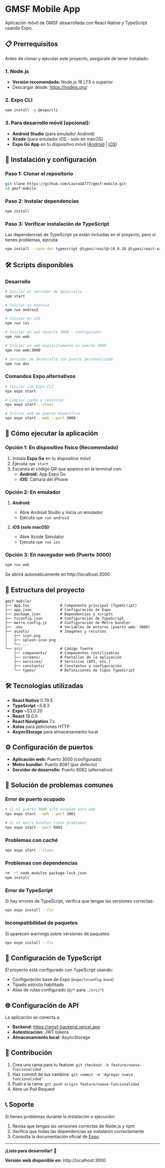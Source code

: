 # GMSF Mobile App

Aplicación móvil de GMSF desarrollada con React Native y TypeScript usando Expo.

## 📋 Prerrequisitos

Antes de clonar y ejecutar este proyecto, asegúrate de tener instalado:

### 1. Node.js
- **Versión recomendada:** Node.js 18 LTS o superior
- Descargar desde: https://nodejs.org/

### 2. Expo CLI
```bash
npm install -g @expo/cli
```

### 3. Para desarrollo móvil (opcional):
- **Android Studio** (para emulador Android)
- **Xcode** (para emulador iOS - solo en macOS)
- **Expo Go App** en tu dispositivo móvil ([Android](https://play.google.com/store/apps/details?id=host.exp.exponent) | [iOS](https://apps.apple.com/app/expo-go/id982107779))

## 🚀 Instalación y configuración

### Paso 1: Clonar el repositorio
```bash
git clone https://github.com/LauraGA777/gmsf-mobile.git
cd gmsf-mobile
```

### Paso 2: Instalar dependencias
```bash
npm install
```

### Paso 3: Verificar instalación de TypeScript
Las dependencias de TypeScript ya están incluidas en el proyecto, pero si tienes problemas, ejecuta:
```bash
npm install --save-dev typescript @types/react@~19.0.10 @types/react-native
```

## 🛠️ Scripts disponibles

### Desarrollo
```bash
# Iniciar el servidor de desarrollo
npm start

# Iniciar en Android
npm run android

# Iniciar en iOS
npm run ios

# Iniciar en web (puerto 3000 - configurado)
npm run web

# Iniciar en web explícitamente en puerto 3000
npm run web:3000

# Servidor de desarrollo con puerto personalizado
npm run dev
```

### Comandos Expo alternativos
```bash
# Iniciar con Expo CLI
npx expo start

# Limpiar cache y reiniciar
npx expo start --clear

# Iniciar web en puerto específico
npx expo start --web --port 3000
```

## 📱 Cómo ejecutar la aplicación

### Opción 1: En dispositivo físico (Recomendado)
1. Instala **Expo Go** en tu dispositivo móvil
2. Ejecuta `npm start`
3. Escanea el código QR que aparece en la terminal con:
   - **Android:** App Expo Go
   - **iOS:** Cámara del iPhone

### Opción 2: En emulador
1. **Android:**
   - Abre Android Studio y inicia un emulador
   - Ejecuta `npm run android`

2. **iOS (solo macOS):**
   - Abre Xcode Simulator
   - Ejecuta `npm run ios`

### Opción 3: En navegador web (Puerto 3000)
```bash
npm run web
```
Se abrirá automáticamente en http://localhost:3000

## 🔧 Estructura del proyecto

```
gmsf-mobile/
├── App.tsx              # Componente principal (TypeScript)
├── app.json             # Configuración de Expo
├── package.json         # Dependencias y scripts
├── tsconfig.json        # Configuración de TypeScript
├── metro.config.js      # Configuración de Metro bundler
├── .env                 # Variables de entorno (puerto web: 3000)
├── assets/              # Imágenes y recursos
│   ├── icon.png
│   ├── splash-icon.png
│   └── ...
└── src/                 # Código fuente
    ├── components/      # Componentes reutilizables
    ├── screens/         # Pantallas de la aplicación
    ├── services/        # Servicios (API, etc.)
    ├── constants/       # Constantes y configuración
    └── types/           # Definiciones de tipos TypeScript
```

## 🛠️ Tecnologías utilizadas

- **React Native** 0.79.5
- **TypeScript** ~5.8.3
- **Expo** ~53.0.20
- **React** 19.0.0
- **React Navigation** 7.x
- **Axios** para peticiones HTTP
- **AsyncStorage** para almacenamiento local

## ⚙️ Configuración de puertos

- **Aplicación web:** Puerto 3000 (configurado)
- **Metro bundler:** Puerto 8081 (por defecto)
- **Servidor de desarrollo:** Puerto 8082 (alternativo)

## 🚨 Solución de problemas comunes

### Error de puerto ocupado
```bash
# Si el puerto 3000 está ocupado para web
npx expo start --web --port 3001

# Si el metro bundler tiene problemas
npx expo start --port 8082
```

### Problemas con caché
```bash
npx expo start --clear
```

### Problemas con dependencias
```bash
rm -rf node_modules package-lock.json
npm install
```

### Error de TypeScript
Si hay errores de TypeScript, verifica que tengas las versiones correctas:
```bash
npx expo install --fix
```

### Incompatibilidad de paquetes
Si aparecen warnings sobre versiones de paquetes:
```bash
npx expo install --fix
```

## 📝 Configuración de TypeScript

El proyecto está configurado con TypeScript usando:
- Configuración base de Expo (`expo/tsconfig.base`)
- Tipado estricto habilitado
- Alias de rutas configurado (`@/*` para `./src/*`)

## 🌐 Configuración de API

La aplicación se conecta a:
- **Backend:** https://gmsf-backend.vercel.app
- **Autenticación:** JWT tokens
- **Almacenamiento local:** AsyncStorage

## 🤝 Contribución

1. Crea una rama para tu feature: `git checkout -b feature/nueva-funcionalidad`
2. Haz commit de tus cambios: `git commit -m 'Agregar nueva funcionalidad'`
3. Push a la rama: `git push origin feature/nueva-funcionalidad`
4. Abre un Pull Request

## 📞 Soporte

Si tienes problemas durante la instalación o ejecución:
1. Revisa que tengas las versiones correctas de Node.js y npm
2. Verifica que todas las dependencias se instalaron correctamente
3. Consulta la documentación oficial de [Expo](https://docs.expo.dev/)

---

**¡Listo para desarrollar!** 🚀

**Versión web disponible en:** http://localhost:3000